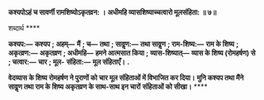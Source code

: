 **कश्यपोऽहं च सावर्णी रामशिष्योऽकृतव्रन: ।** **अधीमहि व्यासशिष्याच्चत्वारो मूलसंहिता: ॥ ७॥** 

शब्दार्थ **** 

**कश्यप:—** **कश्यप** **; अहम्—** **मैं** **; च—** **तथा** **; सावॢण:—** **तथा सावॢण** **; राम-शिष्य:—** **राम के शिष्य** **; अकृत्व्रण:—** **अकृतव्रण** **; अधीमहि—** **हमने आत्मसात किया** **; व्यास-शिष्यात्—** **व्यास के शिष्य (रोमहर्षण) से** **; चत्वार:—** **चार** **; मूल-** **संहिता:—** **मूल संहिताएँ।** **.** 

**वेदव्यास के शिष्य रोमहर्षण ने पुराणों को चार मूल संहिताओं में विभाजित कर दिया।** **मुनि कश्यप तथा मैंने सावॢण तथा राम के शिष्य अकृतव्रण के साथ-साथ इन चारों** **संहिताओं को सीखा।** **** 